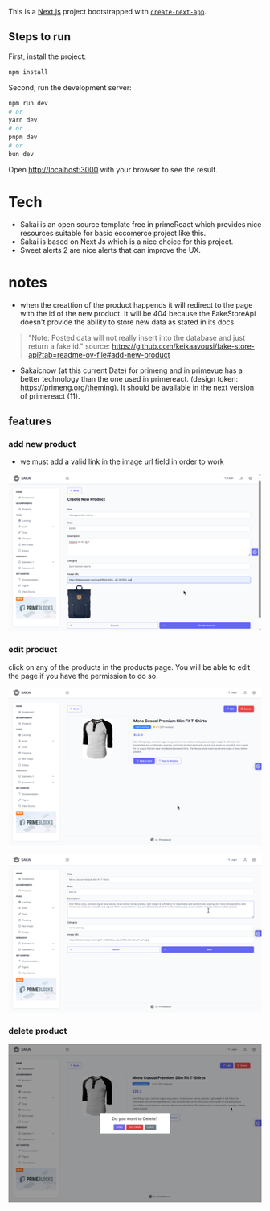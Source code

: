 This is a [Next.js](https://nextjs.org/) project bootstrapped with [`create-next-app`](https://github.com/vercel/next.js/tree/canary/packages/create-next-app).

## Steps to run 

First, install the project:

```bash
npm install
```

Second, run the development server:


```bash
npm run dev
# or
yarn dev
# or
pnpm dev
# or
bun dev
```

Open [http://localhost:3000](http://localhost:3000) with your browser to see the result.


# Tech

- Sakai is an open source template free in primeReact which provides nice resources suitable for basic eccomerce project like this.
- Sakai is based on Next Js which is a nice choice for this project.
- Sweet alerts 2 are nice alerts that can improve the UX.

# notes

- when the creattion of the product happends it will redirect to the page with the id of the new product. It will be 404 because the FakeStoreApi doesn't provide the ability to store new data as stated in its docs 

> "Note: Posted data will not really insert into the database and just return a fake id." source: https://github.com/keikaavousi/fake-store-api?tab=readme-ov-file#add-new-product

- Sakaicnow (at this current Date) for primeng and in primevue has a better technology than the one used in primereact. (design token: https://primeng.org/theming). It should be available in the next version of primereact (11).



## features

### add new product


- we must add a valid link in the image url field in order to work

![Add New Product](./screenshots/add-new-product.png)


### edit product

click on any of the products in the products page. You will be able to edit the page if you have the permission to do so.


![Edit Product](./screenshots/edit-product.png)

![Fields](./screenshots/edit-product-fields.png)


### delete product



![Delete a product](./screenshots/delete-product.png)
